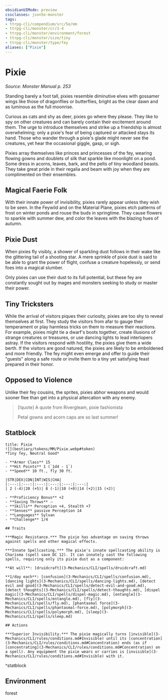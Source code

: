 ```yaml
---
obsidianUIMode: preview
cssclasses: json5e-monster
tags:
- ttrpg-cli/compendium/src/5e/mm
- ttrpg-cli/monster/cr/1-4
- ttrpg-cli/monster/environment/forest
- ttrpg-cli/monster/size/tiny
- ttrpg-cli/monster/type/fey
aliases: ["Pixie"]
---
```

# Pixie
*Source: Monster Manual p. 253*  

Standing barely a foot tall, pixies resemble diminutive elves with gossamer wings like those of dragonflies or butterflies, bright as the clear dawn and as luminous as the full moonrise.

Curious as cats and shy as deer, pixies go where they please. They like to spy on other creatures and can barely contain their excitement around them. The urge to introduce themselves and strike up a friendship is almost overwhelming; only a pixie's fear of being captured or attacked stays its hand. Those who wander through a pixie's glade might never see the creatures, yet hear the occasional giggle, gasp, or sigh.

Pixies array themselves like princes and princesses of the fey, wearing flowing gowns and doublets of silk that sparkle like moonlight on a pond. Some dress in acorns, leaves, bark, and the pelts of tiny woodland beasts. They take great pride in their regalia and beam with joy when they are complimented on their ensembles.

## Magical Faerie Folk

With their innate power of invisibility, pixies rarely appear unless they wish to be seen. In the Feywild and on the Material Plane, pixies etch patterns of frost on winter ponds and rouse the buds in springtime. They cause flowers to sparkle with summer dew, and color the leaves with the blazing hues of autumn.

## Pixie Dust

When pixies fly visibly, a shower of sparkling dust follows in their wake like the glittering tail of a shooting star. A mere sprinkle of pixie dust is said to be able to grant the power of flight, confuse a creature hopelessly, or send foes into a magical slumber.

Only pixies can use their dust to its full potential, but these fey are constantly sought out by mages and monsters seeking to study or master their power.

## Tiny Tricksters

While the arrival of visitors piques their curiosity, pixies are too shy to reveal themselves at first. They study the visitors from afar to gauge their temperament or play harmless tricks on them to measure their reactions. For example, pixies might tie a dwarf's boots together, create illusions of strange creatures or treasures, or use dancing lights to lead interlopers astray. If the visitors respond with hostility, the pixies give them a wide berth. If the visitors are good natured, the pixies are likely to be emboldened and more friendly. The fey might even emerge and offer to guide their "guests" along a safe route or invite them to a tiny yet satisfying feast prepared in their honor.

## Opposed to Violence

Unlike their fey cousins, the sprites, pixies abhor weapons and would sooner flee than get into a physical altercation with any enemy.

> [!quote] A quote from Rivergleam, pixie fashionista  
> 
> Petal gowns and acorn caps are so last summer!


## Statblock

```ad-statblock
title: Pixie
![](bestiary/tokens/MM/Pixie.webp#token)
*Tiny fey, Neutral Good*

- **Armor Class** 15
- **Hit Points** 1 (`1d4 - 1`)
- **Speed** 10 ft., fly 30 ft.

|STR|DEX|CON|INT|WIS|CHA|
|:---:|:---:|:---:|:---:|:---:|:---:|
| 2 (-4)|20 (+5)| 8 (-1)|10 (+0)|14 (+2)|15 (+2)|

- **Proficiency Bonus** +2
- **Saving Throws** ⏤
- **Skills** Perception +4, Stealth +7
- **Senses** passive Perception 14
- **Languages** Sylvan
- **Challenge** 1/4

## Traits

***Magic Resistance.*** The pixie has advantage on saving throws against spells and other magical effects.

***Innate Spellcasting.*** The pixie's innate spellcasting ability is Charisma (spell save DC 12). It can innately cast the following spells, requiring only its pixie dust as a component:

**At will**: [druidcraft](3-Mechanics/CLI/spells/druidcraft.md)

**1/day each**: [confusion](3-Mechanics/CLI/spells/confusion.md), [dancing lights](3-Mechanics/CLI/spells/dancing-lights.md), [detect evil and good](3-Mechanics/CLI/spells/detect-evil-and-good.md), [detect thoughts](3-Mechanics/CLI/spells/detect-thoughts.md), [dispel magic](3-Mechanics/CLI/spells/dispel-magic.md), [entangle](3-Mechanics/CLI/spells/entangle.md), [fly](3-Mechanics/CLI/spells/fly.md), [phantasmal force](3-Mechanics/CLI/spells/phantasmal-force.md), [polymorph](3-Mechanics/CLI/spells/polymorph.md), [sleep](3-Mechanics/CLI/spells/sleep.md)

## Actions

***Superior Invisibility.*** The pixie magically turns [invisible](3-Mechanics/CLI/rules/conditions.md#Invisible) until its [concentration](3-Mechanics/CLI/rules/conditions.md#Concentration) ends (as if [concentrating](3-Mechanics/CLI/rules/conditions.md#Concentration) on a spell). Any equipment the pixie wears or carries is [invisible](3-Mechanics/CLI/rules/conditions.md#Invisible) with it.
```
^statblock

## Environment

forest